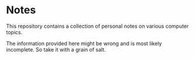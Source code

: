 # Notes

This repository contains a collection of personal notes on various computer topics.

The information provided here might be wrong and is most likely incomplete. So take it with a grain of salt.

